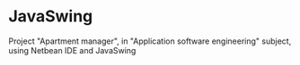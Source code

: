 # JavaSwing
Project "Apartment manager", in "Application software engineering" subject, using Netbean IDE and JavaSwing
